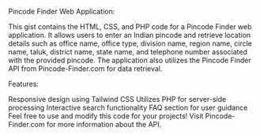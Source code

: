 Pincode Finder Web Application:

This gist contains the HTML, CSS, and PHP code for a Pincode Finder web application. It allows users to enter an Indian pincode and retrieve location details such as office name, office type, division name, region name, circle name, taluk, district name, state name, and telephone number associated with the provided pincode. The application also utilizes the Pincode Finder API from Pincode-Finder.com for data retrieval.

Features:

Responsive design using Tailwind CSS
Utilizes PHP for server-side processing
Interactive search functionality
FAQ section for user guidance
Feel free to use and modify this code for your projects! Visit Pincode-Finder.com for more information about the API.
